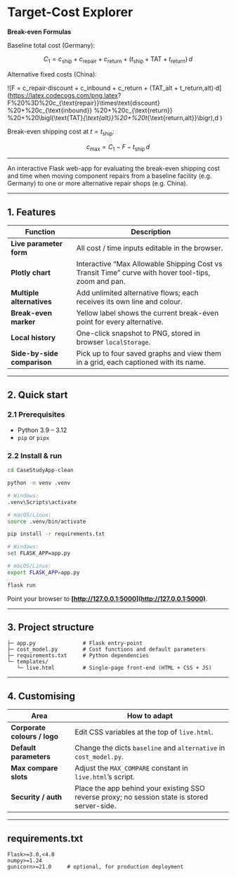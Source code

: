 # Target-Cost Explorer

**Break-even Formulas**

Baseline total cost (Germany):

$$
C_{1}=c_{\text{ship}}+c_{\text{repair}}+c_{\text{return}}
     +\bigl(t_{\text{ship}}+\text{TAT}+t_{\text{return}}\bigr)\,d
$$

Alternative fixed costs (China):

![F = c_repair⋅discount + c_inbound + c_return + (TAT_alt + t_return,alt)⋅d](https://latex.codecogs.com/png.latex?
F%20%3D%20c_{\text{repair}}\times\text{discount}
%20+%20c_{\text{inbound}}
%20+%20c_{\text{return}}
%20+%20\bigl(\text{TAT}_{\text{alt}}%20+%20t_{\text{return,alt}}\bigr)\,d
)


Break-even shipping cost at $t=t_{\text{ship}}$:

$$
c_{\max}=C_{1}-F-t_{\text{ship}}\,d
$$

---

An interactive Flask web-app for evaluating the break-even shipping cost and time when moving component repairs from a baseline facility (e.g. Germany) to one or more alternative repair shops (e.g. China).

---

## 1. Features

| Function                    | Description                                                                                         |
| --------------------------- | --------------------------------------------------------------------------------------------------- |
| **Live parameter form**     | All cost / time inputs editable in the browser.                                                     |
| **Plotly chart**            | Interactive “Max Allowable Shipping Cost vs Transit Time” curve with hover tool-tips, zoom and pan. |
| **Multiple alternatives**   | Add unlimited alternative flows; each receives its own line and colour.                             |
| **Break-even marker**       | Yellow label shows the current break-even point for every alternative.                              |
| **Local history**           | One-click snapshot to PNG, stored in browser `localStorage`.                                        |
| **Side-by-side comparison** | Pick up to four saved graphs and view them in a grid, each captioned with its name.                 |

---

## 2. Quick start

### 2.1 Prerequisites

* Python 3.9 – 3.12
* `pip` or `pipx`

### 2.2 Install & run

```bash
cd CaseStudyApp-clean

python -m venv .venv

# Windows:
.venv\Scripts\activate

# macOS/Linux:
source .venv/bin/activate

pip install -r requirements.txt

# Windows:
set FLASK_APP=app.py

# macOS/Linux:
export FLASK_APP=app.py

flask run
```

Point your browser to **[http://127.0.0.1:5000](http://127.0.0.1:5000)**.

---

## 3. Project structure

```
├─ app.py               # Flask entry-point
├─ cost_model.py        # Cost functions and default parameters
├─ requirements.txt     # Python dependencies
└─ templates/
   └─ live.html         # Single-page front-end (HTML + CSS + JS)
```

---

## 4. Customising

| Area                         | How to adapt                                                                                  |
| ---------------------------- | --------------------------------------------------------------------------------------------- |
| **Corporate colours / logo** | Edit CSS variables at the top of `live.html`.                                                 |
| **Default parameters**       | Change the dicts `baseline` and `alternative` in `cost_model.py`.                             |
| **Max compare slots**        | Adjust the `MAX_COMPARE` constant in `live.html`’s script.                                    |
| **Security / auth**          | Place the app behind your existing SSO reverse proxy; no session state is stored server-side. |

---

## requirements.txt

```text
Flask>=3.0,<4.0
numpy>=1.24
gunicorn>=21.0     # optional, for production deployment
```
